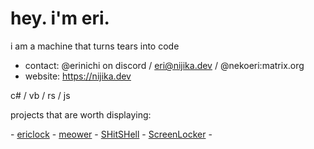 # hey. i'm eri.

i am a machine that turns tears into code

- contact: @erinichi on discord / eri@nijika.dev / @nekoeri:matrix.org 
- website: https://nijika.dev

c# / vb / rs / js

projects that are worth displaying:

\- [ericlock](https://github.com/Noxyntious/noxyntious.github.io) - [meower](https://github.com/Noxyntious/meower) - [SHitSHell](https://github.com/Noxyntious/SHitSHell) - [ScreenLocker](https://github.com/Noxyntious/ScreenLocker) -
<!---
Noxyntious/Noxyntious is a ✨ special ✨ repository because its `README.md` (this file) appears on your GitHub profile.
You can click the Preview link to take a look at your changes.
--->

